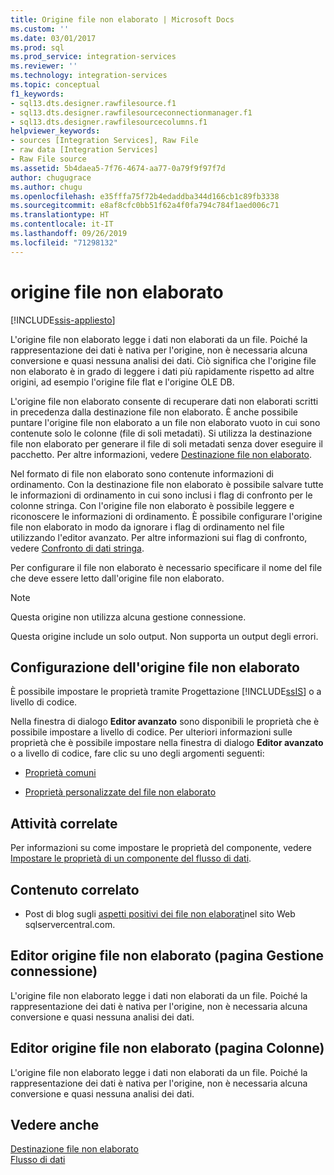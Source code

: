 ```yaml
---
title: Origine file non elaborato | Microsoft Docs
ms.custom: ''
ms.date: 03/01/2017
ms.prod: sql
ms.prod_service: integration-services
ms.reviewer: ''
ms.technology: integration-services
ms.topic: conceptual
f1_keywords:
- sql13.dts.designer.rawfilesource.f1
- sql13.dts.designer.rawfilesourceconnectionmanager.f1
- sql13.dts.designer.rawfilesourcecolumns.f1
helpviewer_keywords:
- sources [Integration Services], Raw File
- raw data [Integration Services]
- Raw File source
ms.assetid: 5b4daea5-7f76-4674-aa77-0a79f9f97f7d
author: chugugrace
ms.author: chugu
ms.openlocfilehash: e35fffa75f72b4edaddba344d166cb1c89fb3338
ms.sourcegitcommit: e8af8cfc0bb51f62a4f0fa794c784f1aed006c71
ms.translationtype: HT
ms.contentlocale: it-IT
ms.lasthandoff: 09/26/2019
ms.locfileid: "71298132"
---
```

# <a name="raw-file-source"></a>origine file non elaborato

[!INCLUDE[ssis-appliesto](../../includes/ssis-appliesto-ssvrpluslinux-asdb-asdw-xxx.md)]


  L'origine file non elaborato legge i dati non elaborati da un file. Poiché la rappresentazione dei dati è nativa per l'origine, non è necessaria alcuna conversione e quasi nessuna analisi dei dati. Ciò significa che l'origine file non elaborato è in grado di leggere i dati più rapidamente rispetto ad altre origini, ad esempio l'origine file flat e l'origine OLE DB.  
  
 L'origine file non elaborato consente di recuperare dati non elaborati scritti in precedenza dalla destinazione file non elaborato. È anche possibile puntare l'origine file non elaborato a un file non elaborato vuoto in cui sono contenute solo le colonne (file di soli metadati). Si utilizza la destinazione file non elaborato per generare il file di soli metadati senza dover eseguire il pacchetto. Per altre informazioni, vedere [Destinazione file non elaborato](../../integration-services/data-flow/raw-file-destination.md).  
  
 Nel formato di file non elaborato sono contenute informazioni di ordinamento. Con la destinazione file non elaborato è possibile salvare tutte le informazioni di ordinamento in cui sono inclusi i flag di confronto per le colonne stringa. Con l'origine file non elaborato è possibile leggere e riconoscere le informazioni di ordinamento. È possibile configurare l'origine file non elaborato in modo da ignorare i flag di ordinamento nel file utilizzando l'editor avanzato. Per altre informazioni sui flag di confronto, vedere [Confronto di dati stringa](../../integration-services/data-flow/comparing-string-data.md).  
  
 Per configurare il file non elaborato è necessario specificare il nome del file che deve essere letto dall'origine file non elaborato.  
  
> [!NOTE]  
>  Questa origine non utilizza alcuna gestione connessione.  
  
 Questa origine include un solo output. Non supporta un output degli errori.  
  
## <a name="configuration-of-the-raw-file-source"></a>Configurazione dell'origine file non elaborato  
 È possibile impostare le proprietà tramite Progettazione [!INCLUDE[ssIS](../../includes/ssis-md.md)] o a livello di codice.  
  
 Nella finestra di dialogo **Editor avanzato** sono disponibili le proprietà che è possibile impostare a livello di codice. Per ulteriori informazioni sulle proprietà che è possibile impostare nella finestra di dialogo **Editor avanzato** o a livello di codice, fare clic su uno degli argomenti seguenti:  
  
-   [Proprietà comuni](https://msdn.microsoft.com/library/51973502-5cc6-4125-9fce-e60fa1b7b796)  
  
-   [Proprietà personalizzate del file non elaborato](../../integration-services/data-flow/raw-file-custom-properties.md)  
  
## <a name="related-tasks"></a>Attività correlate  
 Per informazioni su come impostare le proprietà del componente, vedere [Impostare le proprietà di un componente del flusso di dati](../../integration-services/data-flow/set-the-properties-of-a-data-flow-component.md).  
  
## <a name="related-content"></a>Contenuto correlato  
  
-   Post di blog sugli [aspetti positivi dei file non elaborati](https://www.sqlservercentral.com/blogs/stratesql/archive/2011/1/1/31-days-of-ssis-_1320_-raw-files-are-awesome-_2800_1_2F00_31_2900_.aspx)nel sito Web sqlservercentral.com.  
  
## <a name="raw-file-source-editor-connection-manager-page"></a>Editor origine file non elaborato (pagina Gestione connessione)
  L'origine file non elaborato legge i dati non elaborati da un file. Poiché la rappresentazione dei dati è nativa per l'origine, non è necessaria alcuna conversione e quasi nessuna analisi dei dati.   
## <a name="raw-file-source-editor-columns-page"></a>Editor origine file non elaborato (pagina Colonne)
  L'origine file non elaborato legge i dati non elaborati da un file. Poiché la rappresentazione dei dati è nativa per l'origine, non è necessaria alcuna conversione e quasi nessuna analisi dei dati.   
## <a name="see-also"></a>Vedere anche  
 [Destinazione file non elaborato](../../integration-services/data-flow/raw-file-destination.md)   
 [Flusso di dati](../../integration-services/data-flow/data-flow.md)  
  
  
